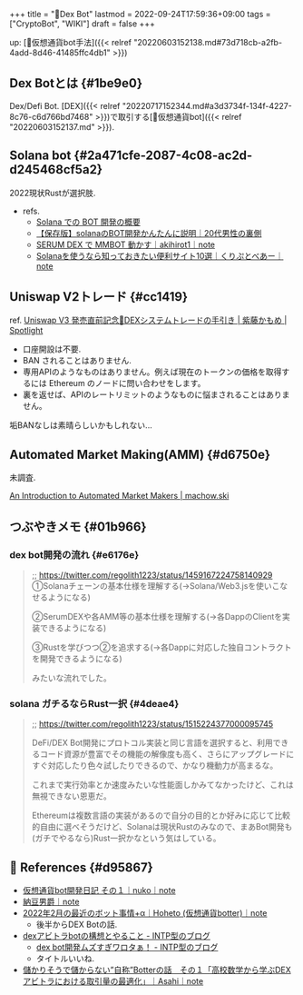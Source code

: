 +++
title = "📝Dex Bot"
lastmod = 2022-09-24T17:59:36+09:00
tags = ["CryptoBot", "WIKI"]
draft = false
+++

up: [🔖仮想通貨bot手法]({{< relref "20220603152138.md#73d718cb-a2fb-4add-8d46-41485ffc4db1" >}})


## Dex Botとは {#1be9e0}

Dex/Defi Bot. [DEX]({{< relref "20220717152344.md#a3d3734f-134f-4227-8c76-c6d766bd7468" >}})で取引する[📝仮想通貨bot]({{< relref "20220603152137.md" >}}).


## Solana bot {#2a471cfe-2087-4c08-ac2d-d245468cf5a2}

2022現状Rustが選択肢.

-   refs.
    -   [Solana での BOT 開発の概要](https://zenn.dev/softgate/articles/8ee1e3e3f1ce33)
    -   [【保存版】solanaのBOT開発かんたんに説明｜20代男性の裏側](https://takenchi.com/3767-2)
    -   [SERUM DEX で MMBOT 動かす｜akihirot1｜note](https://note.com/akt1/n/n2a78e378b3de)
    -   [Solanaを使うなら知っておきたい便利サイト10選｜くりぷとべあー｜note](https://note.com/cryptoo_bear/n/ncc049465a32a)


## Uniswap V2トレード {#cc1419}

ref. [Uniswap V3 発売直前記念🎉DEXシステムトレードの手引き | 紫藤かもめ | Spotlight](https://spotlight.soy/detail?article_id=nnhzqyl7c)

-   口座開設は不要.
-   BAN されることはありません.
-   専用APIのようなものはありません。例えば現在のトークンの価格を取得するには Ethereum のノードに問い合わせをします。
-   裏を返せば、APIのレートリミットのようなものに悩まされることはありません。

垢BANなしは素晴らしいかもしれない...


## Automated Market Making(AMM) {#d6750e}

未調査.

[An Introduction to Automated Market Makers | machow.ski](https://www.machow.ski/posts/an_introduction_to_automated_market_makers/)


## つぶやきメモ {#01b966}


### dex bot開発の流れ {#e6176e}

> ;; <https://twitter.com/regolith1223/status/1459167224758140929>
> ①Solanaチェーンの基本仕様を理解する(→Solana/Web3.jsを使いこなせるようになる)
>
> ②SerumDEXや各AMM等の基本仕様を理解する(→各DappのClientを実装できるようになる)
>
> ③Rustを学びつつ②を追求する(→各Dappに対応した独自コントラクトを開発できるようになる)
>
> みたいな流れでした。


### solana ガチるならRust一択 {#4deae4}

> ;; <https://twitter.com/regolith1223/status/1515224377000095745>
>
> DeFi/DEX Bot開発にプロトコル実装と同じ言語を選択すると、利用できるコード資源が豊富でその機能の解像度も高く、さらにアップグレードにすぐ対応したり色々試したりできるので、かなり機動力が高まるな。
>
> これまで実行効率とか速度みたいな性能面しかみてなかったけど、これは無視できない恩恵だ。
>
> Ethereumは複数言語の実装があるので自分の目的とか好みに応じて比較的自由に選べそうだけど、Solanaは現状Rustのみなので、まあBot開発も(ガチでやるなら)Rust一択かなという気はしている。


## <span class="org-todo todo _">🔗</span> References {#d95867}

-   [仮想通貨bot開発日記 その１｜nuko｜note](https://note.com/nuko_bot/n/n0ab56d7c453e)
-   [納豆男爵｜note](https://note.com/natto_baron)
-   [2022年2月の最近のボット事情+α｜Hoheto (仮想通貨botter)｜note](https://note.com/hht/n/n35fd9543fafe)
    -   後半からDEX Botの話.
-   [dexアビトラbotの構想とやること - INTP型のブログ](https://intptan.hatenablog.com/entry/2022/04/08/182039)
    -   [dex bot開発ムズすぎワロタぁ！ - INTP型のブログ](https://intptan.hatenablog.com/entry/2022/04/07/121206)
    -   タイトルいいね.
-   [儲かりそうで儲からない”自称”Botterの話＿その１「高校数学から学ぶDEXアビトラにおける取引量の最適化」｜Asahi｜note](https://note.com/asahi_21/n/n665ea4340ff0)
